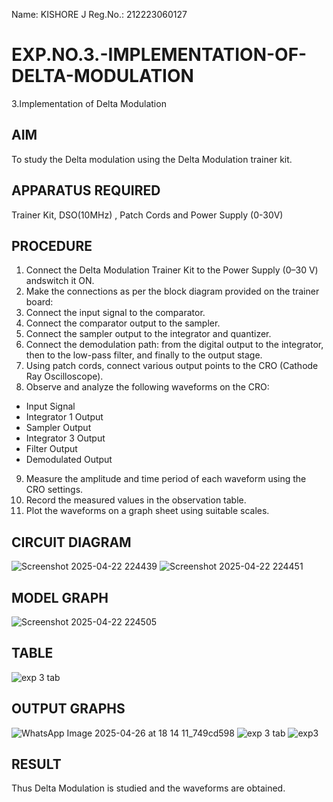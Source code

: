 Name: KISHORE J
Reg.No.: 212223060127
# EXP.NO.3.-IMPLEMENTATION-OF-DELTA-MODULATION

3.Implementation of Delta Modulation 
  
## AIM    
 To study the Delta modulation using the Delta Modulation trainer kit. 
## APPARATUS REQUIRED
Trainer Kit, DSO(10MHz) , Patch Cords and Power Supply (0-30V)   
## PROCEDURE

 1. Connect the Delta Modulation Trainer Kit to the Power Supply (0–30 V) andswitch it ON.
 2. Make the connections as per the block diagram provided on the trainer board:
 3. Connect the input signal to the comparator.
 4. Connect the comparator output to the sampler.
 5. Connect the sampler output to the integrator and quantizer.
 6. Connect the demodulation path: from the digital output to the integrator, then to the low-pass filter, and finally to the output stage.
 7. Using patch cords, connect various output points to the CRO (Cathode Ray Oscilloscope).
 8. Observe and analyze the following waveforms on the CRO:
 - Input Signal
 - Integrator 1 Output
 - Sampler Output
 - Integrator 3 Output
 - Filter Output
 - Demodulated Output  
 9. Measure the amplitude and time period of each waveform using the CRO settings.
 10. Record the measured values in the observation table.
 11. Plot the waveforms on a graph sheet using suitable scales.

## CIRCUIT DIAGRAM
![Screenshot 2025-04-22 224439](https://github.com/user-attachments/assets/c4b4f5ce-b787-4208-a213-e215d8a71ca4)
![Screenshot 2025-04-22 224451](https://github.com/user-attachments/assets/e303ec68-012c-430e-9b1b-f9056119bd9a)

## MODEL GRAPH
![Screenshot 2025-04-22 224505](https://github.com/user-attachments/assets/1ad84c1d-3acc-45da-a004-a883574bfe38)

## TABLE
![exp 3 tab](https://github.com/user-attachments/assets/a0bbbc75-f8f8-44ba-bb93-5aa67c9aa989)

## OUTPUT GRAPHS
![WhatsApp Image 2025-04-26 at 18 14 11_749cd598](https://github.com/user-attachments/assets/8c18831a-174e-46f6-9840-94b2dcb7e891)
![exp 3 tab](https://github.com/user-attachments/assets/7a3abe58-d4d9-48bb-a7ab-850271d644b1)
![exp3](https://github.com/user-attachments/assets/e0460498-24db-450f-a37e-70e1719157f2)

## RESULT 
 Thus Delta Modulation is studied and the waveforms are obtained.

